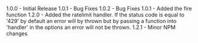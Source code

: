 1.0.0 - Initial Release
    1.0.1 - Bug Fixes
    1.0.2 - Bug Fixes
1.0.1 - Added the fire function
1.2.0 - Added the ratelimit handler.
  If the status code is equal to '429' by default an error will by thrown but by passing a function into 'handler' in the options an error will not be thrown.
1.2.1 - Minor NPM changes
